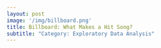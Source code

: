 ```yaml
---
layout: post
image: '/img/billboard.png'
title: Billboard: What Makes a Hit Song?
subtitle: "Category: Exploratory Data Analysis"
---
```

